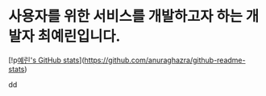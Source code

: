# 사용자를 위한 서비스를 개발하고자 하는 개발자 최예린입니다.

[!p[예린's GitHub stats](https://github-readme-stats.vercel.app/api?username=yyyrin&theme=tokyonight)](https://github.com/anuraghazra/github-readme-stats)

dd
